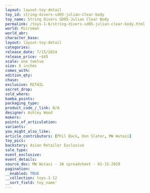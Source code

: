```yaml
---
layout: layout-toy-detail 
toy_id: string-divers-sd05-julian-clear-body
toy_name: String Divers SD05-Julian Clear Body
permalink: /toys-1-6/string-divers-sd05-julian-clear-body.html
world: Microman
world_abr: 
character_base: 
layout: layout-toy-detail
categories: 
release_date: 7/15/2014
release_price: ~$45
scale: one twelve
size: 6 inches
comes_with: 
edition_qty: 
chase: 
exclusive: RETAIL
secret_drop: 
sold_where: 
bamba_points: 
packaging_type: 
product_code_/_link: N/A
designer: Ashley Wood
makers: 
points_of_articulation: 
variants: 
you_might_also_like: 
article_contributors: [Phil Back, Don Slater, MW Wutasi]
toy_pics: 
backstory: Asian Retailer Exclusive
sale_type: 
event_exclusive: 
event_details: 
source_doc: MW Wutasi - 3A spreadsheet - 01-15-2019
pagination: 
__enabled: TRUE
__collection: toys-1-12
__sort_field: toy_name'
---
```

